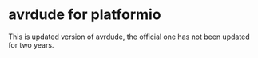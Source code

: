 # avrdude for platformio

This is updated version of avrdude, the official one has not been updated for two years.

